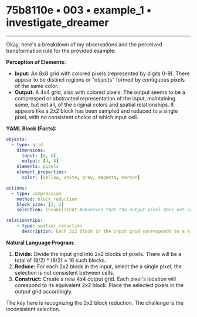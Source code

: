 # 75b8110e • 003 • example_1 • investigate_dreamer

---
Okay, here's a breakdown of my observations and the perceived transformation rule for the provided example:

**Perception of Elements:**

*   **Input:** An 8x8 grid with colored pixels (represented by digits 0-9). There appear to be distinct regions or "objects" formed by contiguous pixels of the same color.
*   **Output:** A 4x4 grid, also with colored pixels. The output seems to be a compressed or abstracted representation of the input, maintaining some, but not all, of the original colors and spatial relationships. It appears like a 2x2 block has been sampled and reduced to a single pixel, with no consistent choice of which input cell.

**YAML Block (Facts):**



```yaml
objects:
  - type: grid
    dimensions:
      input: [8, 8]
      output: [4, 4]
    elements: pixels
    element_properties:
      color: [yellow, white, gray, magenta, maroon]

actions:
  - type: compression
    method: block_reduction
    block_size: [2, 2]
    selection: inconsistent #observed that the output pixel does not consistently represent any particular pixel (top-left, top-right, etc.) within the 2x2 input block.

relationships:
    - type: spatial_reduction
      description: Each 2x2 block in the input grid corresponds to a single pixel in the output grid.
```



**Natural Language Program:**

1.  **Divide:** Divide the input grid into 2x2 blocks of pixels. There will be a total of (8/2) * (8/2) = 16 such blocks.
2.  **Reduce:** For each 2x2 block in the input, select the a single pixel, the selection is not consistent between cells.
3.  **Construct:** Create a new 4x4 output grid. Each pixel's location will corespond to its equivalent 2x2 block. Place the selected pixels in the output grid accordingly.

The key here is recognizing the 2x2 block reduction. The challenge is the inconsistent selection.

